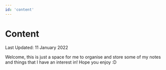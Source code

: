 ```yaml
---
id: 'content'
---
```


# Content 

Last Updated: 11 January 2022

Welcome, this is just a space for me to organise and store some of my notes and things that I have an interest in! Hope you enjoy :D